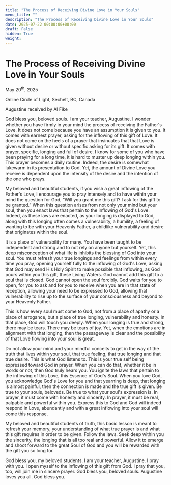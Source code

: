 ```yaml
---
title: "The Process of Receiving Divine Love in Your Souls"
menu_title: ""
description: "The Process of Receiving Divine Love in Your Souls"
date: 2025-07-22 00:00:00+00:00
draft: False
hidden: True
weight:
---
```

# The Process of Receiving Divine Love in Your Souls

May 20<sup>th</sup>, 2025

Online Circle of Light, Sechelt, BC, Canada

Augustine received by Al Fike

God bless you, beloved souls. I am your teacher, Augustine. I wonder whether you have firmly in your mind the process of receiving the Father's Love. It does not come because you have an assumption it is given to you. It comes with earnest prayer, asking for the inflowing of this gift of Love. It does not come on the heels of a prayer that insinuates that that Love is given without desire or without specific asking for its gift. It comes with prayer, specific, longing and full of desire. I know for some of you who have been praying for a long time, it is hard to muster up deep longing within you. This prayer becomes a daily routine. Indeed, the desire is somewhat lukewarm in its presentation to God. Yet, the amount of Divine Love you receive is dependent upon the intensity of the desire and the intention of the one who prays.

My beloved and beautiful students, if you wish a great inflowing of the Father's Love, I encourage you to pray intensely and to have within your mind the question for God, “Will you grant me this gift? I ask for this gift to be granted.” When this question arises from not only your mind but your soul, then you enact laws that pertain to the inflowing of God's Love. Indeed, as these laws are enacted, as your longing is displayed to God, along with this longing often comes a vulnerability, a humility, a feeling of wanting to be with your Heavenly Father, a childlike vulnerability and desire that originates within the soul.

It is a place of vulnerability for many. You have been taught to be independent and strong and to not rely on anyone but yourself. Yet, this deep misconception of what life is inhibits the blessing of God into your soul. You must refresh your true longings and feelings from within every time you pray, opening yourself fully to the inflowing of God's Love, asking that God may send His Holy Spirit to make possible that inflowing, as God pours within you this gift, these Living Waters. God cannot add this gift to a soul that is closed. God cannot open the soul forcibly. God waits for you to open, for you to ask and for you to receive when you are in that state of reception, allowing your need to be expressed to God, allowing that vulnerability to rise up to the surface of your consciousness and beyond to your Heavenly Father.

This is how every soul must come to God, not from a place of apathy or a place of arrogance, but a place of true longing, vulnerability and honesty. In that place, God will touch you deeply. When your longing is true and strong, there may be tears. There may be tears of joy. Yet, when the emotions are in alignment with that longing, then the passageway is clear and the possibility of that Love flowing into your soul is great.

Do not allow your mind and your mindful conceits to get in the way of the truth that lives within your soul, that true feeling, that true longing and that true desire. This is what God listens to. This is your true self being expressed toward God in prayer. When you can do that, whether it be in words or not, then God truly hears you. You ignite the laws that pertain to the inflowing of this Love, this Essence of God's Soul. When you love God, you acknowledge God's Love for you and that yearning is deep, that longing is almost painful, then the connection is made and the true gift is given. Be true to your souls, beloveds. Be true to what your soul's expression is. In prayer, it must come with honesty and sincerity. In prayer, it must be real, palpable and powerful within you. Express this to God and God will indeed respond in Love, abundantly and with a great inflowing into your soul will come this response.

My beloved and beautiful students of truth, this basic lesson is meant to refresh your memory, your understanding of what true prayer is and what this gift requires in order to be given. Follow the laws. Seek deep within you the sincerity, the longing that is all too real and powerful. Allow it to emerge and shoot forward to the great Soul of God and you will be rewarded with the gift you so long for.

God bless you, my beloved students. I am your teacher, Augustine. I pray with you. I open myself to the inflowing of this gift from God. I pray that you, too, will join me in sincere prayer. God bless you, beloved souls. Augustine loves you all. God bless you.
